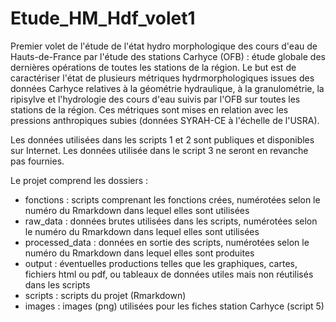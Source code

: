 # Etude_HM_Hdf_volet1
Premier volet de l'étude de l'état hydro morphologique des cours d'eau de Hauts-de-France par l'étude des stations Carhyce (OFB) : étude globale des dernières opérations de toutes les stations de la région. Le but est de caractériser l'état de plusieurs métriques hydrmorphologiques issues des données Carhyce relatives à la géométrie hydraulique, à la granulométrie, la ripisylve et l'hydrologie des cours d'eau suivis par l'OFB sur toutes les stations de la région. Ces métriques sont mises en relation avec les pressions anthropiques subies (données SYRAH-CE à l'échelle de l'USRA). 

Les données utilisées dans les scripts 1 et 2 sont publiques et disponibles sur Internet. Les données utilisée dans le script 3 ne seront en revanche pas fournies. 

Le projet comprend les dossiers : 

- fonctions : scripts comprenant les fonctions crées, numérotées selon le numéro du Rmarkdown dans lequel elles sont utilisées
- raw_data : données brutes utilisées dans les scripts, numérotées selon le numéro du Rmarkdown dans lequel elles sont utilisées
- processed_data : données en sortie des scripts, numérotées selon le numéro du Rmarkdown dans lequel elles sont produites
- output : éventuelles productions telles que les graphiques, cartes, fichiers html ou pdf, ou tableaux de données utiles mais non réutilisés dans les scripts
- scripts : scripts du projet (Rmarkdown)
- images : images (png) utilisées pour les fiches station Carhyce (script 5) 



